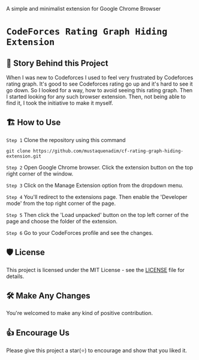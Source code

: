 A simple and minimalist extension for Google Chrome Browser

# `CodeForces Rating Graph Hiding Extension`

## 📜 Story Behind this Project

When I was new to Codeforces I used to feel very frustrated by Codeforces rating graph. It's good to see Codeforces rating go up and it's hard to see it go down. So I looked for a way, how to avoid seeing this rating graph. Then I started looking for any such browser extension. Then, not being able to find it, I took the initiative to make it myself.

## 🏗️ How to Use

`Step 1` Clone the repository using this command

```
git clone https://github.com/mustaquenadim/cf-rating-graph-hiding-extension.git
```

`Step 2` Open Google Chrome browser. Click the extension button on the top right corner of the window.

`Step 3` Click on the Manage Extension option from the dropdown menu.

`Step 4` You'll redirect to the extensions page. Then enable the 'Developer mode' from the top right corner of the page.

`Step 5` Then click the 'Load unpacked' button on the top left corner of the page and choose the folder of the extension.

`Step 6` Go to your CodeForces profile and see the changes.

## 🛡️ License

This project is licensed under the MIT License - see the [LICENSE](https://github.com/mustaquenadim/cf-rating-graph-hiding-extension/blob/main/LICENSE) file for details.

## 🛠️ Make Any Changes

You're welcomed to make any kind of positive contribution.

## 👍 Encourage Us

Please give this project a star(⭐) to encourage and show that you liked it.
